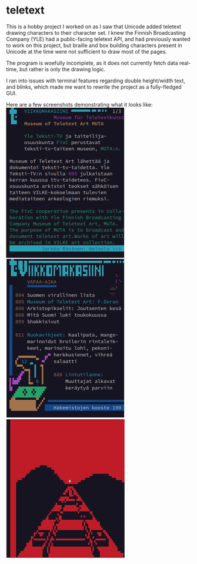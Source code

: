 teletext
========

This is a hobby project I worked on as I saw that Unicode added teletext drawing
characters to their character set. I knew the Finnish Broadcasting Company
(YLE) had a public-facing teletext API, and had previously wanted to work on
this project, but braille and box building characters present in Unicode at the
time were not sufficient to draw most of the pages.

The program is woefully incomplete, as it does not currently fetch data
real-time, but rather is only the drawing logic.

I ran into issues with terminal features regarding double height/width text,
and blinks, which made me want to rewrite the project as a fully-fledged GUI.


Here are a few screenshots demonstrating what it looks like:
![The viikkomakasiini-page, telling about the Museum of Teletext Art](/screenshots/viikkomakasiini.png)
![The viikkomakasiini-page, demonstrating multiple different drawing features](/screenshots/viikkomakasiini2.png)
![Old teletext art submitted to the Museum of Teletext Art, demonstrating drawing capabilities](/screenshots/teletext_art.png)
